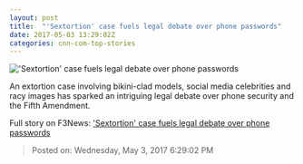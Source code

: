 ```yaml
---
layout: post
title:  "'Sextortion' case fuels legal debate over phone passwords"
date: 2017-05-03 13:29:02Z
categories: cnn-com-top-stories
---
```


!['Sextortion' case fuels legal debate over phone passwords](http://i2.cdn.cnn.com/cnnnext/dam/assets/170502092557-miami-sextortion-case-super-tease.jpg)

An extortion case involving bikini-clad models, social media celebrities and racy images has sparked an intriguing legal debate over phone security and the Fifth Amendment.


Full story on F3News: ['Sextortion' case fuels legal debate over phone passwords](http://www.f3nws.com/n/ugQDcG)

> Posted on: Wednesday, May 3, 2017 6:29:02 PM
